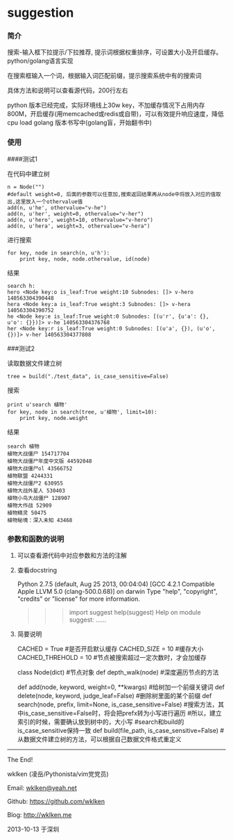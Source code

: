 suggestion
==========

### 简介

搜索-输入框下拉提示/下拉推荐, 提示词根据权重排序，可设置大小及开启缓存。python/golang语言实现

在搜索框输入一个词，根据输入词匹配前缀，提示搜索系统中有的搜索词

具体方法和说明可以查看源代码，200行左右

python 版本已经完成，实际环境线上30w key，不加缓存情况下占用内存800M，开启缓存(用memcached或redis或自带)，可以有效提升响应速度，降低cpu load
golang 版本书写中(golang盲，开始翻书中)

### 使用

####测试1

在代码中建立树

    n = Node("")
    #default weight=0, 后面的参数可以任意加,搜索返回结果再从node中将放入对应的值取出,这里放入一个othervalue值
    add(n, u'he', othervalue="v-he")
    add(n, u'her', weight=0, othervalue="v-her")
    add(n, u'hero', weight=10, othervalue="v-hero")
    add(n, u'hera', weight=3, othervalue="v-hera")

进行搜索

    for key, node in search(n, u'h'):
        print key, node, node.othervalue, id(node)

结果

    search h:
    hero <Node key:o is_leaf:True weight:10 Subnodes: []> v-hero 140563304390448
    hera <Node key:a is_leaf:True weight:3 Subnodes: []> v-hera 140563304390752
    he <Node key:e is_leaf:True weight:0 Subnodes: [(u'r', {u'a': {}, u'o': {}})]> v-he 140563304376768
    her <Node key:r is_leaf:True weight:0 Subnodes: [(u'a', {}), (u'o', {})]> v-her 140563304377808

###测试2

读取数据文件建立树

    tree = build("./test_data", is_case_sensitive=False)

搜索

    print u'search 植物'
    for key, node in search(tree, u'植物', limit=10):
        print key, node.weight

结果

    search 植物
    植物大战僵尸 154717704
    植物大战僵尸年度中文版 44592048
    植物大战僵尸ol 43566752
    植物联盟 4244331
    植物大战僵尸2 630955
    植物大战外星人 530403
    植物小鸟大战僵尸 128907
    植物大作战 52909
    植物精灵 50475
    植物秘境：深入未知 43468

### 参数和函数的说明

1. 可以查看源代码中对应参数和方法的注解

2. 查看docstring

    Python 2.7.5 (default, Aug 25 2013, 00:04:04)
    [GCC 4.2.1 Compatible Apple LLVM 5.0 (clang-500.0.68)] on darwin
    Type "help", "copyright", "credits" or "license" for more information.
    >>> import suggest
    >>> help(suggest)
    Help on module suggest:
    ......

3. 简要说明

    CACHED = True #是否开启默认缓存
    CACHED_SIZE = 10 #缓存大小
    CACHED_THREHOLD = 10 #节点被搜索超过一定次数时，才会加缓存

    class Node(dict)  #节点对象
    def depth_walk(node) #深度遍历节点的方法

    def add(node, keyword, weight=0, **kwargs) #给树加一个前缀关键词
    def delete(node, keyword, judge_leaf=False) #删除树里面的某个前缀
    def search(node, prefix, limit=None, is_case_sensitive=False) #搜索方法，其中is_case_sensitive=False时，将会把prefx转为小写进行遍历
                                                                  #所以，建立索引的时候，需要确认放到树中的，大小写
                                                                  #search和build的is_case_sensitive保持一致
    def build(file_path, is_case_sensitive=False) #从数据文件建立树的方法，可以根据自己数据文件格式重定义


--------

The End!

wklken (凌岳/Pythonista/vim党党员)

Email: wklken@yeah.net

Github: https://github.com/wklken

Blog: http://wklken.me

2013-10-13 于深圳


